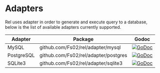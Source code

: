# Adapters

Rel uses adapter in order to generate and execute query to a database, below is the list of available adapters currently supported.

| Adapter    | Package                              | Godoc                                                                                                                                 |
|------------|--------------------------------------|---------------------------------------------------------------------------------------------------------------------------------------|
| MySQL      | github.com/Fs02/rel/adapter/mysql    | [![GoDoc](https://godoc.org/github.com/Fs02/rel/adapter/mysql?status.svg)](https://godoc.org/github.com/Fs02/rel/adapter/mysql)       |
| PostgreSQL | github.com/Fs02/rel/adapter/postgres | [![GoDoc](https://godoc.org/github.com/Fs02/rel/adapter/postgres?status.svg)](https://godoc.org/github.com/Fs02/rel/adapter/postgres) |
| SQLite3    | github.com/Fs02/rel/adapter/sqlite3  | [![GoDoc](https://godoc.org/github.com/Fs02/rel/adapter/sqlite3?status.svg)](https://godoc.org/github.com/Fs02/rel/adapter/sqlite3)   |
